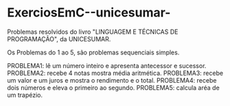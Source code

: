 # ExerciosEmC--unicesumar-
Problemas resolvidos do livro "LINGUAGEM E TÉCNICAS DE PROGRAMAÇÃO", da UNICESUMAR.

Os Problemas do 1 ao 5, são problemas sequenciais simples.


PROBLEMA1: lê um número inteiro e apresenta antecessor e sucessor.
PROBLEMA2: recebe 4 notas mostra média aritmética.
PROBLEMA3: recebe um valor e um juros e mostra o rendimento e o total.
PROBLEMA4: recebe dois números e eleva o primeiro ao segundo.
PROBLEMA5: calcula aréa de um trapézio.
